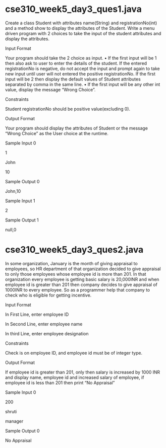# cse310_week5_day3_ques1.java

Create a class Student with attributes name(String) and registrationNo(int) and a method show to display the attributes of the Student. Write a menu driven program with 2 choices to take the input of the student attributes and display the attributes.

Input Format

Your program should take the 2 choice as input. • If the first input will be 1 then also ask to user to enter the details of the student. If the entered registrationNo is negative, do not accept the input and prompt again to take new input until user will not entered the positive registrationNo.
If the first input will be 2 then display the default values of Student attributes separated by comma in the same line. • If the first input will be any other int value, display the message “Wrong Choice”.

Constraints

Student registrationNo should be positive value(excluding 0).

Output Format

Your program should display the attributes of Student or the message “Wrong Choice” as the User choice at the runtime.

Sample Input 0

1

John

10

Sample Output 0

John,10

Sample Input 1

2

Sample Output 1

null,0

# cse310_week5_day3_ques2.java

In some organization, January is the month of giving appraisal to employees, so HR department of that organization decided to give appraisal to only those employees whose employee id is more than 201. In that organization every employee is getting basic salary is 20,000INR and when employee id is greater than 201 then company decides to give appraisal of 1000INR to every employee. So as a programmer help that company to check who is eligible for getting incentive.

Input Format

In First Line, enter employee ID

In Second Line, enter employee name

In third Line, enter employee designation

Constraints

Check is on employee ID, and employee id must be of integer type.

Output Format

If employee id is greater than 201, only then salary is increased by 1000 INR and display name, employee id and increased salary of employee, if employee id is less than 201 then print “No Appraisal”

Sample Input 0

200

shruti

manager

Sample Output 0

No Appraisal
